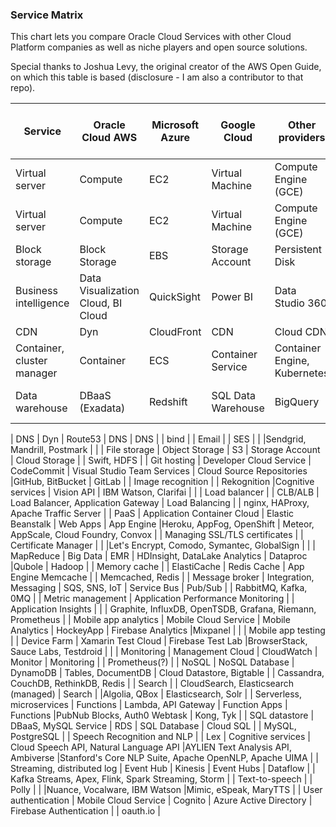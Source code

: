 ### Service Matrix

This chart lets you compare Oracle Cloud Services with other Cloud Platform companies as well as niche players and open source solutions. 

Special thanks to Joshua Levy, the original creator of the AWS Open Guide, on which this table is based (disclosure - I am also a contributor to that repo).


| Service                       | Oracle Cloud                        AWS                                      | Microsoft Azure                    | Google Cloud                           |   Other providers                          | Open source “build your own”                               |
|-------------------------------|------------------------------------------------------------------------------|------------------------------------|----------------------------------------|--------------------------------------------|------------------------------------------------------------|
| Virtual server                | Compute                             | EC2                                    | Virtual Machine                    | Compute Engine (GCE)                   |DigitalOcean                                | OpenStack                                                  |
| Virtual server                | Compute                             | EC2                                    | Virtual Machine                    | Compute Engine (GCE)                   |DigitalOcean                                | OpenStack                                                  |
| Block storage                 | Block Storage                       | EBS                                    | Storage Account                    | Persistent Disk                        |DigitalOcean Volumes                        | NFS                                                        |
| Business intelligence         | Data Visualization Cloud, BI Cloud  | QuickSight                             | Power BI                           | Data Studio 360                        |Tableau                                     |                                                            |
| CDN                           | Dyn                                 | CloudFront                             | CDN                                | Cloud CDN                              |                                            | Apache Traffic Server                                      |
| Container, cluster manager    | Container                           | ECS                                    | Container Service                  | Container Engine, Kubernetes           |                                            | Kubernetes, Mesos, Aurora                                  |
| Data warehouse                | DBaaS (Exadata)                     | Redshift                               | SQL Data Warehouse                 | BigQuery                               |Oracle, IBM, SAP, HP, many others           | Greenplum                                                  |

| DNS                           | Dyn                                 | Route53                                | DNS                                | DNS                                    |                                            | bind                                                       |
| Email                         |                                     | SES                                    |                                    |                                        |Sendgrid, Mandrill, Postmark                |                                                            |
| File storage                  | Object Storage                      | S3                                     | Storage Account                    | Cloud Storage                          |                                            | Swift, HDFS                                                |
| Git hosting                   | Developer Cloud Service             | CodeCommit                             | Visual Studio Team Services        | Cloud Source Repositories              |GitHub, BitBucket                           | GitLab                                                     |
| Image recognition             |                                     | Rekognition                            |Cognitive services                  |   Vision API                           | IBM Watson, Clarifai                       |                                                            |
| Load balancer                 |                                     | CLB/ALB                                | Load Balancer, Application Gateway | Load Balancing                         |                                            | nginx, HAProxy, Apache Traffic Server                      |
| PaaS                          | Application Container Cloud         | Elastic Beanstalk                      | Web Apps                           | App Engine                             |Heroku, AppFog, OpenShift                   | Meteor, AppScale, Cloud Foundry, Convox                    |
| Managing SSL/TLS certificates |                                     | Certificate Manager                    |                                    |                                        |Let's Encrypt, Comodo, Symantec, GlobalSign |                                                            |
| MapReduce                     | Big Data                            | EMR                                    | HDInsight, DataLake Analytics      | Dataproc                               |Qubole                                      | Hadoop                                                     |
| Memory cache                  |                                     | ElastiCache                            | Redis Cache                        | App Engine Memcache                    |                                            | Memcached, Redis                                           |
| Message broker                | Integration, Messaging              | SQS, SNS, IoT                          | Service Bus                        | Pub/Sub                                |                                            | RabbitMQ, Kafka, 0MQ                                       |
| Metric management             | Application Performance Monitoring  |                                        | Application Insights               |                                        |                                            | Graphite, InfluxDB, OpenTSDB, Grafana, Riemann, Prometheus |
| Mobile app analytics          | Mobile Cloud Service                | Mobile Analytics                       | HockeyApp                          | Firebase Analytics                     |Mixpanel                                    |                                                            |
| Mobile app testing            |                                     | Device Farm                            | Xamarin Test Cloud                 | Firebase Test Lab                      |BrowserStack, Sauce Labs, Testdroid         |                                                            |
| Monitoring                    | Management Cloud                    | CloudWatch                             | Monitor                            | Monitoring                             |                                            | Prometheus(?)                                              |
| NoSQL                         | NoSQL Database                      | DynamoDB                               | Tables, DocumentDB                 | Cloud Datastore, Bigtable              |                                            | Cassandra, CouchDB, RethinkDB, Redis                       |
| Search                        |                                     | CloudSearch, Elasticsearch (managed)   | Search                             |                                        |Algolia, QBox                               | Elasticsearch, Solr                                        |
| Serverless, microservices     | Functions                            | Lambda, API Gateway                   | Function Apps                      | Functions                             |PubNub Blocks, Auth0 Webtask                | Kong, Tyk                                                  |
| SQL datastore                 | DBaaS, MySQL Service                | RDS                                    | SQL Database                       | Cloud SQL                              |                                            | MySQL, PostgreSQL                                          |
| Speech Recognition and NLP    |                                     | Lex                                    | Cognitive services                 | Cloud Speech API, Natural Language API |AYLIEN Text Analysis API, Ambiverse         |Stanford's Core NLP Suite, Apache OpenNLP, Apache UIMA      |
| Streaming, distributed log    | Event Hub                           | Kinesis                                | Event Hubs                         | Dataflow                               |                                            | Kafka Streams, Apex, Flink, Spark Streaming, Storm         |
| Text-to-speech                |                                     | Polly                                  |                                    |                                        |Nuance, Vocalware, IBM Watson               |Mimic, eSpeak, MaryTTS                                      |
| User authentication           | Mobile Cloud Service               | Cognito                                | Azure Active Directory             |    Firebase Authentication             |                                            | oauth.io                                                   |
